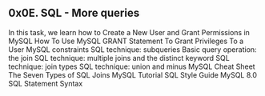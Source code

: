## 0x0E. SQL - More queries

In this task, we learn how to Create a New User and Grant Permissions in MySQL
How To Use MySQL GRANT Statement To Grant Privileges To a User
MySQL constraints
SQL technique: subqueries
Basic query operation: the join
SQL technique: multiple joins and the distinct keyword
SQL technique: join types
SQL technique: union and minus
MySQL Cheat Sheet
The Seven Types of SQL Joins
MySQL Tutorial
SQL Style Guide
MySQL 8.0 SQL Statement Syntax